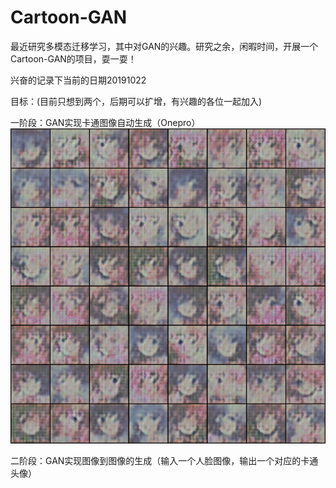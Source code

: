 # Cartoon-GAN
最近研究多模态迁移学习，其中对GAN的兴趣。研究之余，闲暇时间，开展一个Cartoon-GAN的项目，耍一耍！

兴奋的记录下当前的日期20191022

目标：(目前只想到两个，后期可以扩增，有兴趣的各位一起加入)

一阶段：GAN实现卡通图像自动生成（Onepro）
![Image text](https://github.com/Endless-Hao/Cartoon-GAN/blob/master/Onepro/imgs/2019-10-22-199epoch.png)

二阶段：GAN实现图像到图像的生成（输入一个人脸图像，输出一个对应的卡通头像）
